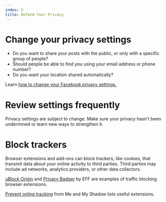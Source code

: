 ```yaml
---
index: 5
title: Defend Your Privacy
---
```

# Change your privacy settings

*   Do you want to share your posts with the public, or only with a specific group of people?
*   Should people be able to find you using your email address or phone number?
*   Do you want your location shared automatically?

Learn [how to change your Facebook privacy settings.](umbrella://lesson/facebook)

# Review settings frequently

Privacy settings are subject to change. Make sure your privacy hasn't been undermined or learn new ways to strengthen it.

# Block trackers

Browser extensions and add-ons can block trackers, like cookies, that transmit data about your online activity to third parties. Third parties may include ad networks, analytics providers, or other data collectors. 

[uBlock Origin](https://github.com/gorhill/uBlock) and [Privacy Badger](https://www.eff.org/privacybadger) by EFF are examples of traffic blocking browser extensions.  

[Prevent online tracking](https://myshadow.org/prevent-online-tracking) from Me and My Shadow lists useful extensions.